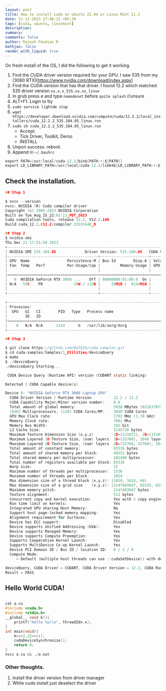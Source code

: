 ```yaml
---
layout: post
title: How to install cuda on ubuntu 22.04 or Linux Mint 21.2
date: 21-12-2023 17:40:12 +05:30
tags: [cuda, ubuntu, linuxmint]
description:
summary:
comments: false
author: Rajesh Pandian M
mathjax: false
render_with_liquid: true
---
```


On fresh install of the OS, I did the following to get it working.

1. Find the CUDA driver version required for your GPU. I saw 535 from my (3060 RTX)[https://www.nvidia.com/download/index.aspx]
2. Find the CUDA version that has that driver. I found 12.2 which matched 535 driver version `xx.x.x_535.xx.xx_linux`
3. In grub press e and type `nomodeset` before `quite splash` //unsure
4. ALT+F1. Login to tty
5. `sudo service lightdm stop`
6. `wget https://developer.download.nvidia.com/compute/cuda/12.2.2/local_installers/cuda_12.2.2_535.104.05_linux.run`
7. `sudo sh cuda_12.2.2_535.104.05_linux.run `
	- Accept.
	- Tick Driver, Toolkit, Demo
	- INSTALL
8. Unpon success. reboot.
9. Append in `~/.bashrc`
```c
export PATH=/usr/local/cuda-12.2/bin${PATH:+:${PATH}}
export LD_LIBRARY_PATH=/usr/local/cuda-12.2/lib64${LD_LIBRARY_PATH:+:${LD_LIBRARY_PATH}}
```


## Check the installation.

```c
## Step 1

$ nvcc --version
nvcc: NVIDIA (R) Cuda compiler driver
Copyright (c) 2005-2023 NVIDIA Corporation
Built on Tue_Aug_15_22:02:13_PDT_2023
Cuda compilation tools, release 12.2, V12.2.140
Build cuda_12.2.r12.2/compiler.33191640_0

## Step 2
$ nvidia-smi 
Thu Dec 21 17:51:50 2023       
+---------------------------------------------------------------------------------------+
| NVIDIA-SMI 535.104.05             Driver Version: 535.104.05   CUDA Version: 12.2     |
|-----------------------------------------+----------------------+----------------------+
| GPU  Name                 Persistence-M | Bus-Id        Disp.A | Volatile Uncorr. ECC |
| Fan  Temp   Perf          Pwr:Usage/Cap |         Memory-Usage | GPU-Util  Compute M. |
|                                         |                      |               MIG M. |
|=========================================+======================+======================|
|   0  NVIDIA GeForce RTX 3060 ...    Off | 00000000:01:00.0  On |                  N/A |
| N/A   55C    P8              16W / 115W |     50MiB /  6144MiB |      7%      Default |
|                                         |                      |                  N/A |
+-----------------------------------------+----------------------+----------------------+
                                                                                         
+---------------------------------------------------------------------------------------+
| Processes:                                                                            |
|  GPU   GI   CI        PID   Type   Process name                            GPU Memory |
|        ID   ID                                                             Usage      |
|=======================================================================================|
|    0   N/A  N/A      1143      G   /usr/lib/xorg/Xorg                           45MiB |
+---------------------------------------------------------------------------------------+

## Step 3

$ git clone https://github.com/NVIDIA/cuda-samples.git
$ cd cuda-samples/Samples/1_Utilities/deviceQuery
$ make
$ ./deviceQuery 
./deviceQuery Starting...

 CUDA Device Query (Runtime API) version (CUDART static linking)

Detected 1 CUDA Capable device(s)

Device 0: "NVIDIA GeForce RTX 3060 Laptop GPU"
  CUDA Driver Version / Runtime Version          12.2 / 12.2
  CUDA Capability Major/Minor version number:    8.6
  Total amount of global memory:                 5938 MBytes (6226378752 bytes)
  (030) Multiprocessors, (128) CUDA Cores/MP:    3840 CUDA Cores
  GPU Max Clock rate:                            1702 MHz (1.70 GHz)
  Memory Clock rate:                             7001 Mhz
  Memory Bus Width:                              192-bit
  L2 Cache Size:                                 3145728 bytes
  Maximum Texture Dimension Size (x,y,z)         1D=(131072), 2D=(131072, 65536), 3D=(16384, 16384, 16384)
  Maximum Layered 1D Texture Size, (num) layers  1D=(32768), 2048 layers
  Maximum Layered 2D Texture Size, (num) layers  2D=(32768, 32768), 2048 layers
  Total amount of constant memory:               65536 bytes
  Total amount of shared memory per block:       49152 bytes
  Total shared memory per multiprocessor:        102400 bytes
  Total number of registers available per block: 65536
  Warp size:                                     32
  Maximum number of threads per multiprocessor:  1536
  Maximum number of threads per block:           1024
  Max dimension size of a thread block (x,y,z): (1024, 1024, 64)
  Max dimension size of a grid size    (x,y,z): (2147483647, 65535, 65535)
  Maximum memory pitch:                          2147483647 bytes
  Texture alignment:                             512 bytes
  Concurrent copy and kernel execution:          Yes with 2 copy engine(s)
  Run time limit on kernels:                     Yes
  Integrated GPU sharing Host Memory:            No
  Support host page-locked memory mapping:       Yes
  Alignment requirement for Surfaces:            Yes
  Device has ECC support:                        Disabled
  Device supports Unified Addressing (UVA):      Yes
  Device supports Managed Memory:                Yes
  Device supports Compute Preemption:            Yes
  Supports Cooperative Kernel Launch:            Yes
  Supports MultiDevice Co-op Kernel Launch:      Yes
  Device PCI Domain ID / Bus ID / location ID:   0 / 1 / 0
  Compute Mode:
     < Default (multiple host threads can use ::cudaSetDevice() with device simultaneously) >

deviceQuery, CUDA Driver = CUDART, CUDA Driver Version = 12.2, CUDA Runtime Version = 12.2, NumDevs = 1
Result = PASS


```
## Hello World CUDA!

```c

cat a.cu
#include <cuda.h>
#include <stdio.h>
__global__ void k(){
	printf("hello %u!\n", threadIdx.x);
}
int main(void){
	k<<<2,32>>>();
	cudaDeviceSynchronize();
	return 0;
}
nvcc a.cu && ./a.out
```


### Other thoughts.
1. Install the driver version from driver manager
2. While cuda install just deselect the driver
